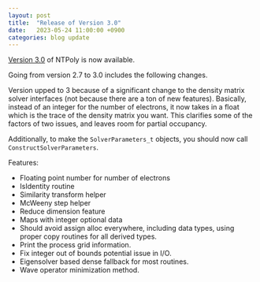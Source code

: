 ```yaml
---
layout: post
title:  "Release of Version 3.0"
date:   2023-05-24 11:00:00 +0900
categories: blog update
---
```


[Version 3.0](/NTPoly/downloads) of NTPoly is now available.

Going from version 2.7 to 3.0 includes the following changes.

Version upped to 3 because of a significant change to the density matrix
solver interfaces (not because there are a ton of new features). Basically,
instead of an integer for the number of electrons, it now takes in a float
which is the trace of the density matrix you want. This clarifies some of 
the factors of two issues, and leaves room for partial occupancy.

Additionally, to make the `SolverParameters_t` objects, you should now call
`ConstructSolverParameters`.

Features:

* Floating point number for number of electrons
* IsIdentity routine
* Similarity transform helper
* McWeeny step helper
* Reduce dimension feature
* Maps with integer optional data
* Should avoid assign alloc everywhere, including data types, using proper copy routines for all derived types.
* Print the process grid information.
* Fix integer out of bounds potential issue in I/O.
* Eigensolver based dense fallback for most routines.
* Wave operator minimization method.

